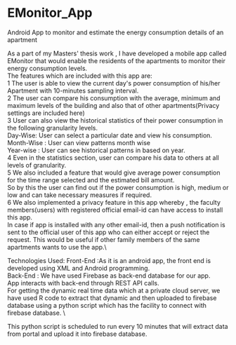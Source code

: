# EMonitor_App
Android App to monitor and estimate the energy consumption details of an apartment

As a part of my Masters' thesis work , I have developed a mobile app called EMonitor that would enable the residents of the apartments to monitor their energy consumption levels.
\
The features which are included with this app are:\
1  The user is able to view the current day's power consumption of his/her Apartment with 10-minutes sampling interval.\
2  The user can compare his consumption with the average, minimum and maximum levels of the building and also that of other apartments(Privacy settings are included here)\
3  User can also view the historical statistics of their power consumption in the following granularity levels.\
    Day-Wise: User can select a particular date and view his consumption.\
    Month-Wise : User can view patterns month wise\
    Year-wise  : User can see historical patterns in based on year.\
4  Even in the statistics section, user can compare his data to others at all levels of granularity. \
5  We also included a feature that would give average power consumption for the time range selected and the estimated bill amount.\
   So by this the user can find out if the power consumption is high, medium or low and can take necessary measures if required.\
6  We also implemented a privacy feature in this app whereby , the faculty members(users) with registered official email-id can have access to install this app.\
   In case if app is installed with any other email-id, then a push notification is sent to the official user of this app who can either accept or reject the request.
   This would be useful if other family members of the same apartments wants to use the app.\
 

Technologies Used:
Front-End :As it is an android app, the front end is developed using XML and Android programming.\
Back-End  : We have used Firebase as back-end database for our app.\
App interacts with back-end through REST API  calls.\
For getting the dynamic real time data which at a private cloud server, we have used R code to extract that dynamic and then uploaded to firebase database using a python script which has the facility to connect with firebase database. \

This python script is scheduled to run every 10 minutes that will extract data from portal and upload it into firebase database.

